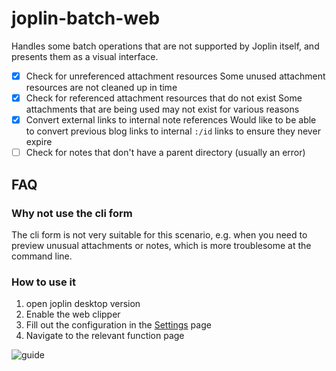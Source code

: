 # joplin-batch-web

Handles some batch operations that are not supported by Joplin itself, and presents them as a visual interface.

- [x] Check for unreferenced attachment resources
      Some unused attachment resources are not cleaned up in time
- [x] Check for referenced attachment resources that do not exist
      Some attachments that are being used may not exist for various reasons
- [x] Convert external links to internal note references
      Would like to be able to convert previous blog links to internal `:/id` links to ensure they never expire
- [ ] Check for notes that don't have a parent directory (usually an error)

## FAQ

### Why not use the cli form

The cli form is not very suitable for this scenario, e.g. when you need to preview unusual attachments or notes, which is more troublesome at the command line.

### How to use it

1. open joplin desktop version
2. Enable the web clipper
3. Fill out the configuration in the [Settings](https://joplin-utils.rxliuli.com/joplin-batch-web/#/settings) page
4. Navigate to the relevant function page

![guide](https://github.com/rxliuli/joplin-utils/raw/dev/apps/joplin-batch-web/docs/images/guide.gif)
